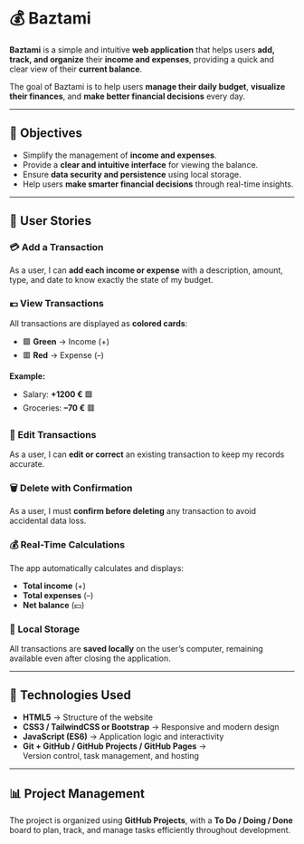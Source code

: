 # 💰 Baztami

**Baztami** is a simple and intuitive **web application** that helps users **add, track, and organize** their **income and expenses**, providing a quick and clear view of their **current balance**.

The goal of Baztami is to help users **manage their daily budget**, **visualize their finances**, and **make better financial decisions** every day.

---

## 🎯 Objectives

- Simplify the management of **income and expenses**.  
- Provide a **clear and intuitive interface** for viewing the balance.  
- Ensure **data security and persistence** using local storage.  
- Help users **make smarter financial decisions** through real-time insights.

---

## 👤 User Stories

### 💳 Add a Transaction  
As a user, I can **add each income or expense** with a description, amount, type, and date to know exactly the state of my budget.

### 💶 View Transactions  
All transactions are displayed as **colored cards**:
- 🟩 **Green** → Income (+)  
- 🟥 **Red** → Expense (–)

**Example:**
- Salary: **+1200 €** 🟩  
- Groceries: **–70 €** 🟥  

### 🔄 Edit Transactions  
As a user, I can **edit or correct** an existing transaction to keep my records accurate.

### 🗑️ Delete with Confirmation  
As a user, I must **confirm before deleting** any transaction to avoid accidental data loss.

### 💰 Real-Time Calculations  
The app automatically calculates and displays:
- **Total income** (+)
- **Total expenses** (–)
- **Net balance** (💵)

### 🏦 Local Storage  
All transactions are **saved locally** on the user’s computer, remaining available even after closing the application.

---

## 🧩 Technologies Used

- **HTML5** → Structure of the website  
- **CSS3 / TailwindCSS or Bootstrap** → Responsive and modern design  
- **JavaScript (ES6)** → Application logic and interactivity  
- **Git + GitHub / GitHub Projects / GitHub Pages** →  
  Version control, task management, and hosting

---

## 📊 Project Management

The project is organized using **GitHub Projects**, with a **To Do / Doing / Done** board to plan, track, and manage tasks efficiently throughout development.